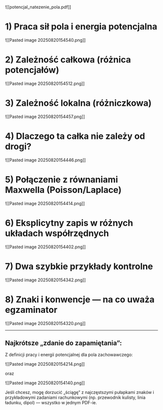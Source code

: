 ![[potencjal_natezenie_pola.pdf]]


# 1) Praca sił pola i energia potencjalna

![[Pasted image 20250820154540.png]]
# 2) Zależność całkowa (różnica potencjałów)

![[Pasted image 20250820154512.png]]

# 3) Zależność lokalna (różniczkowa)

![[Pasted image 20250820154457.png]]
# 4) Dlaczego ta całka nie zależy od drogi?

![[Pasted image 20250820154446.png]]
# 5) Połączenie z równaniami Maxwella (Poisson/Laplace)

![[Pasted image 20250820154414.png]]
# 6) Eksplicytny zapis w różnych układach współrzędnych

![[Pasted image 20250820154402.png]]
# 7) Dwa szybkie przykłady kontrolne

![[Pasted image 20250820154342.png]]

# 8) Znaki i konwencje — na co uważa egzaminator

![[Pasted image 20250820154320.png]]

---

## Najkrótsze „zdanie do zapamiętania”:

Z definicji pracy i energii potencjalnej dla pola zachowawczego:

![[Pasted image 20250820154214.png]]

oraz

![[Pasted image 20250820154140.png]]

Jeśli chcesz, mogę dorzucić „ściągę” z najczęstszymi pułapkami znaków i przykładowymi zadaniami rachunkowymi (np. przewodnik kulisty, linia ładunku, dipol) — wszystko w jednym PDF-ie.